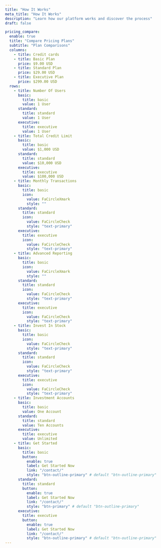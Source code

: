 ```yaml
---
title: "How It Works"
meta_title: "How It Works"
description: "Learn how our platform works and discover the process"
draft: false

pricing_compare:
  enable: true
  title: "Compare Pricing Plans"
  subtitle: "Plan Comparisons"
  columns:
    - title: Credit cards
    - title: Basic Plan
      price: $9.00 USD
    - title: Standard Plan
      price: $29.00 USD
    - title: Executive Plan
      price: $299.00 USD
  rows:
    - title: Number Of Users
      basic:
        title: basic
        value: 1 User
      standard:
        title: standard
        value: 1 User
      executive:
        title: executive
        value: 1 User
    - title: Total Credit Limit
      basic:
        title: basic
        value: $1,000 USD
      standard:
        title: standard
        value: $10,000 USD
      executive:
        title: executive
        value: $100,000 USD
    - title: Monthly Transactions
      basic:
        title: basic
        icon: 
          value: FaCircleXmark
          style: ""
      standard:
        title: standard
        icon: 
          value: FaCircleCheck
          style: "text-primary"
      executive:
        title: executive
        icon: 
          value: FaCircleCheck
          style: "text-primary"
    - title: Advanced Reporting
      basic:
        title: basic
        icon: 
          value: FaCircleXmark
          style: ""
      standard:
        title: standard
        icon: 
          value: FaCircleCheck
          style: "text-primary"
      executive:
        title: executive
        icon: 
          value: FaCircleCheck
          style: "text-primary"
    - title: Invest In Stock
      basic:
        title: basic
        icon: 
          value: FaCircleCheck
          style: "text-primary"
      standard:
        title: standard
        icon: 
          value: FaCircleCheck
          style: "text-primary"
      executive:
        title: executive
        icon: 
          value: FaCircleCheck
          style: "text-primary"
    - title: Investment Accounts
      basic:
        title: basic
        value: One Account
      standard:
        title: standard
        value: Ten Accounts
      executive:
        title: executive
        value: Unlimited
    - title: Get Started
      basic:
        title: basic
        button:
          enable: true
          label: Get Started Now
          link: "/contact/"
          style: "btn-outline-primary" # default "btn-outline-primary"
      standard:
        title: standard
        button:
          enable: true
          label: Get Started Now
          link: "/contact/"
          style: "btn-primary" # default "btn-outline-primary"
      executive:
        title: executive
        button:
          enable: true
          label: Get Started Now
          link: "/contact/"
          style: "btn-outline-primary" # default "btn-outline-primary"
---
```

